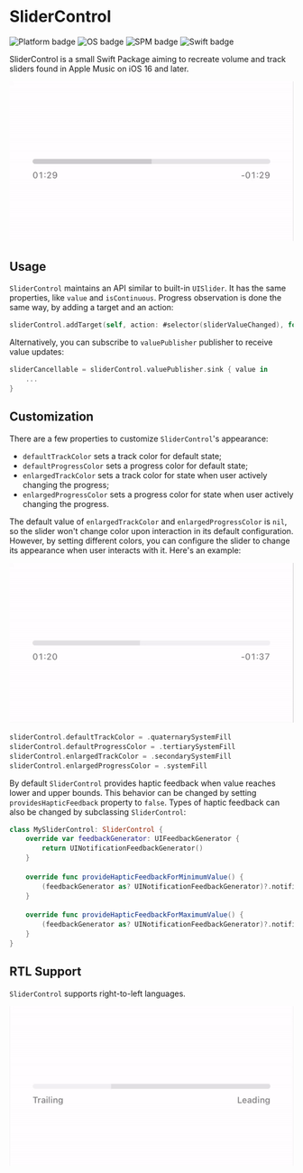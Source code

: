# SliderControl

![Platform badge] ![OS badge] ![SPM badge] ![Swift badge]

SliderControl is a small Swift Package aiming to recreate volume and track sliders found in Apple Music on iOS 16 and later.

![Default configuration](./Media/default.gif)

## Usage

`SliderControl` maintains an API similar to built-in `UISlider`. It has the same properties, like `value` and `isContinuous`. Progress observation is done the same way, by adding a target and an action:

```swift
sliderControl.addTarget(self, action: #selector(sliderValueChanged), for: .valueChanged)
```

Alternatively, you can subscribe to `valuePublisher` publisher to receive value updates:

```swift
sliderCancellable = sliderControl.valuePublisher.sink { value in
    ...
}
```

## Customization

There are a few properties to customize `SliderControl`'s appearance:
- `defaultTrackColor` sets a track color for default state;
- `defaultProgressColor` sets a progress color for default state;
- `enlargedTrackColor` sets a track color for state when user actively changing the progress;
- `enlargedProgressColor` sets a progress color for state when user actively changing the progress.

The default value of `enlargedTrackColor` and `enlargedProgressColor` is `nil`, so the slider won't change color upon interaction in its default configuration. However, by setting different colors, you can configure the slider to change its appearance when user interacts with it. Here's an example: 

![Different colors](./Media/colors.gif)

```swift
sliderControl.defaultTrackColor = .quaternarySystemFill
sliderControl.defaultProgressColor = .tertiarySystemFill
sliderControl.enlargedTrackColor = .secondarySystemFill
sliderControl.enlargedProgressColor = .systemFill
```

By default `SliderControl` provides haptic feedback when value reaches lower and upper bounds. This behavior can be changed by setting `providesHapticFeedback` property to `false`. Types of haptic feedback can also be changed by subclassing `SliderControl`:
```swift
class MySliderControl: SliderControl {
    override var feedbackGenerator: UIFeedbackGenerator {
        return UINotificationFeedbackGenerator()
    }

    override func provideHapticFeedbackForMinimumValue() {
        (feedbackGenerator as? UINotificationFeedbackGenerator)?.notificationOccurred(.error)
    }

    override func provideHapticFeedbackForMaximumValue() {
        (feedbackGenerator as? UINotificationFeedbackGenerator)?.notificationOccurred(.success)
    }
}
```

## RTL Support

`SliderControl` supports right-to-left languages.

![RTL Example](./Media/rtl.gif)

[Platform badge]: https://img.shields.io/badge/Platform-iOS-green
[OS badge]: https://img.shields.io/badge/iOS-13.0+-green
[SPM badge]: https://img.shields.io/badge/SPM-Compatible-green
[Swift badge]: https://img.shields.io/badge/Swift-5.8-orange
